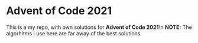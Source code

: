 # Advent of Code 2021
This is a my repo, with own solutions for **Advent of Code 2021**\n
**NOTE:** The algorhitms I use here are far away of the best solutions
